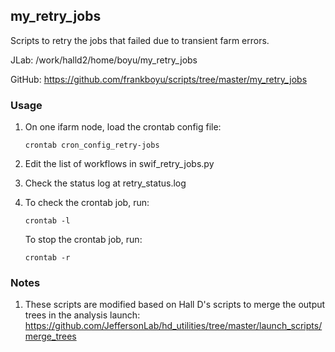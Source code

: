 ## my_retry_jobs

Scripts to retry the jobs that failed due to transient farm errors.

JLab: /work/halld2/home/boyu/my_retry_jobs

GitHub: https://github.com/frankboyu/scripts/tree/master/my_retry_jobs

### Usage

1.  On one ifarm node, load the crontab config file:

    `crontab cron_config_retry-jobs`

2.  Edit the list of workflows in swif_retry_jobs.py

3.  Check the status log at retry_status.log

4.  To check the crontab job, run:

    `crontab -l`

    To stop the crontab job, run:

    `crontab -r`

### Notes

1. These scripts are modified based on Hall D's scripts to merge the output trees in the analysis launch: https://github.com/JeffersonLab/hd_utilities/tree/master/launch_scripts/merge_trees